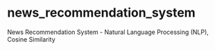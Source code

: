 # news_recommendation_system
News Recommendation System - Natural Language Processing (NLP), Cosine Similarity
